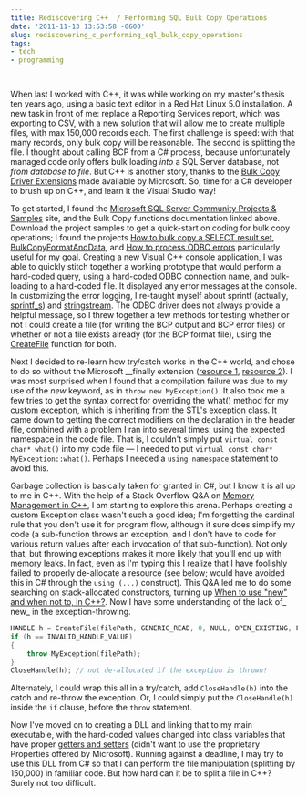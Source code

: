 ```yaml
---
title: Rediscovering C++  / Performing SQL Bulk Copy Operations
date: '2011-11-13 13:53:58 -0600'
slug: rediscovering_c_performing_sql_bulk_copy_operations
tags:
- tech
- programming

---
```


When last I worked with C++, it was while working on my master's thesis ten
years ago, using a basic text editor in a Red Hat Linux 5.0 installation. A new
task in front of me: replace a Reporting Services report, which was exporting to
CSV, with a new solution that will allow me to create multiple files, with max
150,000 records each. The first challenge is speed: with that many records, only
bulk copy will be reasonable. The second is splitting the file. I thought about
calling BCP from a C# process, because unfortunately managed code only offers
bulk loading _into_ a SQL Server database, not _from database to file_. But C++
is another story, thanks to the [Bulk Copy Driver
Extensions](http://msdn.microsoft.com/en-us/library/ms130922.aspx) made available by Microsoft. So, time for a C# developer to brush
up on C++, and learn it the Visual Studio way!

<!-- truncate -->

To get started, I found the <a href="http://sqlserversamples.codeplex.com/">
Microsoft SQL Server Community Projects &amp; Samples</a> site, and the Bulk
Copy functions documentation linked above. Download the project samples to get a
quick-start on coding for bulk copy operations; I found the projects [
How to bulk copy a SELECT result set](http://www.bahaullah.org/bahji/worthy-trusthttp://msftdpprodsamples.codeplex.com/wikipage?title=SS2005!README%20How%20to%20bulk%20copy%20a%20SELECT%20result%20set%20%28ODBC%29&amp;referringTitle=Home), [
BulkCopyFormatAndData](http://msftdpprodsamples.codeplex.com/wikipage?title=SS2005!README%20BulkCopyFormatAndData&amp;referringTitle=Home), and [
How to process ODBC errors](http://msftdpprodsamples.codeplex.com/wikipage?title=SS2005!README%20How%20to%20process%20ODBC%20errors%20%28ODBC%29&amp;referringTitle=Home) particularly useful for my goal. Creating a new
Visual C++ console application, I was able to quickly stitch together a working
prototype that would perform a hard-coded query, using a hard-coded ODBC
connection name, and bulk-loading to a hard-coded file. It displayed any error
messages at the console. In customizing the error logging, I re-taught myself
about sprintf (actually, [sprintf_s](http://msdn.microsoft.com/en-us/library/ce3zzk1k%2528v=vs.80%2529.aspx))
and [stringstream](http://www.cplusplus.com/reference/iostream/stringstream/).
The ODBC driver does not always provide a helpful message, so I threw together a
few methods for testing whether or not I could create a file (for writing the
BCP output and BCP error files) or whether or not a file exists already (for the
BCP format file), using the [
CreateFile](http://msdn.microsoft.com/en-us/library/windows/desktop/aa363858%2528v=vs.85%2529.aspx) function for both.

Next I decided to re-learn how try/catch works in the C++ world, and chose to do
so without the Microsoft __finally extension ([resource 1](http://www.cplusplus.com/doc/tutorial/exceptions/), [
resource 2](http://msdn.microsoft.com/en-us/library/6dekhbbc%2528v=VS.90%2529.aspx)). I was most surprised when I found that a compilation failure
was due to my use of the _new_ keyword, as in `throw new MyException()`. It also
took me a few tries to get the syntax correct for overriding the what() method
for my custom exception, which is inheriting from the STL's exception class. It
came down to getting the correct modifiers on the declaration in the header
file, combined with a problem I ran into several times: using the expected
namespace in the code file. That is, I couldn't simply put `virtual const char*
what()` into my code file &mdash; I needed to put `virtual const char* MyException::what()`. Perhaps I needed a
`using namespace` statement to avoid this.

Garbage collection is basically taken for granted in C#, but I know it is all up
to me in C++. With the help of a Stack Overflow Q&amp;A on [Memory
Management in C++](https://stackoverflow.com/questions/76796/memory-management-in-c), I am starting to explore this arena. Perhaps creating a
custom Exception class wasn't such a good idea; I'm forgetting the cardinal rule
that you don't use it for program flow, although it sure does simplify my code
(a sub-function throws an exception, and I don't have to code for various return
values after each invocation of that sub-function). Not only that, but throwing
exceptions makes it more likely that you'll end up with memory leaks. In fact,
even as I'm typing this I realize that I have foolishly failed to properly
de-allocate a resource (see below; would have avoided this in C# through the
`using (...)` construct). This Q&amp;A led me to do some searching on
stack-allocated constructors, turning up [
When to use "new" and when not to, in C++?](https://stackoverflow.com/questions/679571/when-to-use-new-and-when-not-to-in-c). Now I have some understanding of
the lack of_ new_ in the exception-throwing.

```cpp
HANDLE h = CreateFile(filePath, GENERIC_READ, 0, NULL, OPEN_EXISTING, FILE_ATTRIBUTE_NORMAL, NULL);
if (h == INVALID_HANDLE_VALUE)
{
	throw MyException(filePath);
}
CloseHandle(h); // not de-allocated if the exception is thrown!
```

Alternately, I could wrap this all in a try/catch, add `CloseHandle(h)` into the
catch and re-throw the exception. Or, I could simply put the `CloseHandle(h)`
inside the `if` clause, before the `throw` statement.

Now I've moved on to creating a DLL and linking that to my main executable, with
the hard-coded values changed into class variables that have proper [
getters and setters](https://stackoverflow.com/questions/760777/c-getters-setters-coding-style) (didn't want to use the proprietary Properties offered
by Microsoft). Running against a deadline, I may try to use this DLL from C# so
that I can perform the file manipulation (splitting by 150,000) in familiar
code. But how hard can it be to split a file in C++? Surely not too difficult.
